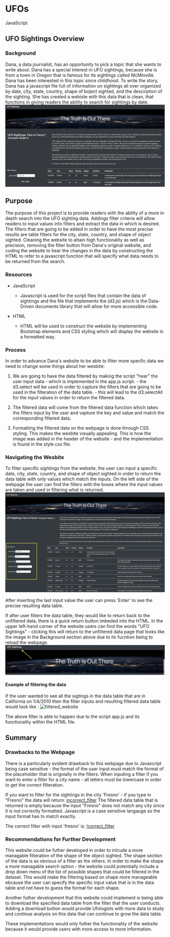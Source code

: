 # UFOs
JavaScript

## UFO Sightings Overview 
### Background
Dana, a data journalist, has an opportunity to pick a topic that she wants to write about. Dana has a special interest in UFO sightings, because she is from a town in Oregon that is famous for its sightings called McMinville. Dana has been interested in this topic since childhood.
To write the story, Dana has a javascript file full of information on sightings all over organized by date, city, state, country, shape of boject sighted, and the descirption of the sighting. She has created a webiste with this data that is clean, that functions in giving readers the ability to search for sightings by date.
![dana_website](static/images/dana_website.jpg)

## Purpose
The purpose of this project is to provide readers with the ability of a more in depth search into the UFO sighting data. Addings filter criteria will allow readers to input values into filters and extract the data in which is desired. The filters that are going to be added in order to have the most precise results are table filters for the city, state, country, and shape of object sighted. Cleaning the website to attain high functionality as well as precision, removing the filter button from Dana's original website, and coding the website to hear the changes in the data by constructing the HTML to refer to a javascript function that will specify what data needs to be returned from the search. 

### Resources

- JavaScript 
  - Javascript is used for the script files that contain the data of sightings and the file that implements the (d3.js) which is the Data-Driven documents library that will allow for more accessible code. 

- HTML
  - HTML will be used to construct the website by implementing Bootstrap elements and CSS styling which will display the website in a formatted way. 
  

### Process
In order to advance Dana's website to be able to filter more specfic data we need to change some things about her wesbite:
  1. We are going to have the data filtered by making the script "hear" the user input data - which is implemented in the app.js script. 
    - the d3.select will be used in order to capture the filters that are going to be used in the filteration of the data table. 
    - this will lead to the d3.selectAll for the input values in order to return the filtered data. 
  2. The filtered data will come from the filtered data function which takes the filters input by the user and vapture the key and value and match the corresponding filtered data. 
  
  3. Formatting the filtered data on the webpage is done through CSS styling. This makes the wesbite visually appealing. This is how the image was added in the header of the website - and the implementation is found in the style.css file. 
  
### Navigating the Wesbite
To filter specific sightings from the website, the user can input a specific date, city, state, country, and shape of object sighted in order to return the data table with only values which match the inputs. 
On the left side of the webpage the user can find the filters with the boxes where the input values are taken and used in filtering what is returned.
![filter_input](static/images/filter_input.png)

After inserting the last input value the user can press 'Enter' to see the precise resulting data table. 


If after user filters the data table, they would like to return back to the unfiltered data, there is a quick return button imbeded into the HTML. 
In the upper left-hand corner of the website users can find the words "UFO Sightings" - clicking this will return to the unfiltered data page that looks like the image in the Background section above due to its fucntion being to reload the webpage. 
![reload_page](static/images/reload_page.png)

#### Example of filtering the data 

If the user wanted to see all the sigtings in the data table that are in California on 1/4/2010 then the filter inputs and resulting filtered data table would look like :
![filtered_website](static/images/filtered_wesbite.jpg)


The above filter is able to happen due to the script app.js and its functionality within the HTML file. 

## Summary

### Drawbacks to the Webpage 

There is a particularly evident drawback to this webpage due to Javascript being case sensitive - the format of the user input must match the format of the placeholder that is orignially in the filters. 
When inputing a filter if you want to enter a filter for a city name - all letters must be lowercase in order to get the correct filteration. 

If you want to filter for the sightings in the city 'Fresno' - if you type in "Fresno" the data will return:
[incorrect_filter](static/images/incorrect_filter.png)
The filtered data table that is returned is empty because the input "Fresno" does not match any city since it is not correctly formatted. Javascript is a case sensitive langauge so the input format has to match exactly.

The correct filter with input 'fresno' is:
[!correct_filter](static/images/correct_filter.png)

### Recommendations for Further Development

This website could be futher developed in order to inlcude a more managable filteration of the shape of the object sighted.
The shape section of the data is as obvious of a filter as the others.
In order to make the shape a more managable search option - the website could potentially include a drop down menu of the list of possible shapes that could be filtered in the dataset.
This would make the filtering based on shape more manageable ebcause the user can specify the specific input value that is in the data table and not have to guess the format for each shape. 

Another futher development that this website could implement is being able to download the specified data table from the filter that the user conducts. Adding a download button would provide Ufologists with more data to study and continue analysis on this data that can continue to grow the data table. 

These implementations would only futher the functionality of the website because it would provide users with more access to more information.


